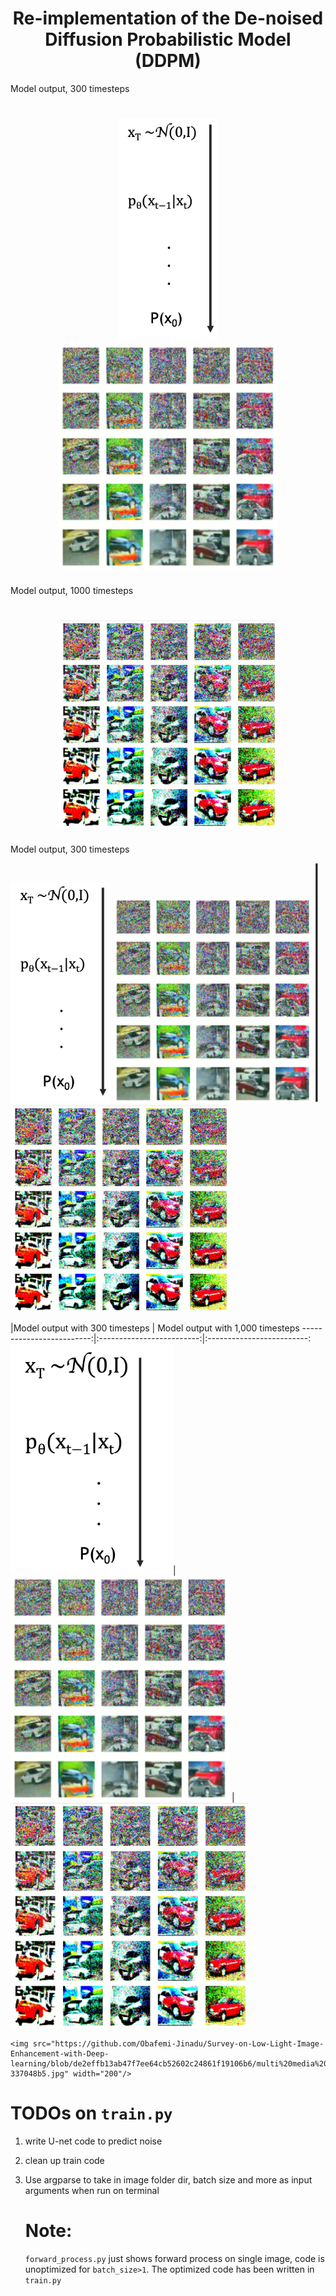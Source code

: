 <h1 align="center">Re-implementation of the De-noised Diffusion Probabilistic Model (DDPM)</h1>

Model output, 300 timesteps
 <h1 align="center"><img src="https://github.com/Obafemi-Jinadu/Diffusion-models-re-implementations/blob/4caeeaf9560c278babd95e5527795a6c49139a14/files/arrow.png" width="160"/> <img src="https://github.com/Obafemi-Jinadu/Diffusion-models-re-implementations/blob/a007590f9335c0b0ac661cfea26deaf805ca2c03/files/img1.png" width="350"/></h1>


 Model output, 1000 timesteps
 <h1 align="center"> <img src="https://github.com/Obafemi-Jinadu/Diffusion-models-re-implementations/blob/a8355896ea8e49c483e8fcf5ac31db31df38a122/files/img6.png" width="350"/></h1>


 Model output, 300 timesteps

 <p float="left">
<img src="https://github.com/Obafemi-Jinadu/Diffusion-models-re-implementations/blob/4caeeaf9560c278babd95e5527795a6c49139a14/files/arrow.png" width="160"/>
 
  <img src="https://github.com/Obafemi-Jinadu/Diffusion-models-re-implementations/blob/a007590f9335c0b0ac661cfea26deaf805ca2c03/files/img1.png" width="320"/>

<img src="https://github.com/Obafemi-Jinadu/Diffusion-models-re-implementations/blob/448ff48bd2fc560866a0caf3377d6d64a227cb8d/files/sep.png" width="4.5"/>
  
  
  <img src="https://github.com/Obafemi-Jinadu/Diffusion-models-re-implementations/blob/a8355896ea8e49c483e8fcf5ac31db31df38a122/files/img6.png" width="350"/>
</p>


 |Model output with 300 timesteps             |  Model output with 1,000 timesteps
-------------------------:|:-------------------------:|:-------------------------:
<img src="https://github.com/Obafemi-Jinadu/Diffusion-models-re-implementations/blob/5122042281f550bf2984d4b5189adca8d20c64a5/files/descrip.png" width="260"/>|<img src="https://github.com/Obafemi-Jinadu/Diffusion-models-re-implementations/blob/a007590f9335c0b0ac661cfea26deaf805ca2c03/files/img1.png" width="350"/>  |  <img src="https://github.com/Obafemi-Jinadu/Diffusion-models-re-implementations/blob/a8355896ea8e49c483e8fcf5ac31db31df38a122/files/img6.png" width="380"/>




    <img src="https://github.com/Obafemi-Jinadu/Survey-on-Low-Light-Image-Enhancement-with-Deep-learning/blob/de2effb13ab47f7ee64cb52602c24861f19106b6/multi%20media%20files/city%20street_clear_a85cad42-337048b5.jpg" width="200"/>
# TODOs on `train.py`
      
 1. write U-net code to predict noise
2. clean up train code
 3. Use argparse to take in image folder dir, batch size and more as input arguments when run on terminal

    # Note:
    `forward_process.py` just shows forward process on single image, code is unoptimized for `batch_size>1`. The optimized code has been written in `train.py`
